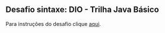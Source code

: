 ## Desafio sintaxe: DIO - Trilha Java Básico

Para instruções do desafio clique [aqui](https://github.com/digitalinnovationone/trilha-java-basico/blob/main/desafios/sintaxe/README.md).
